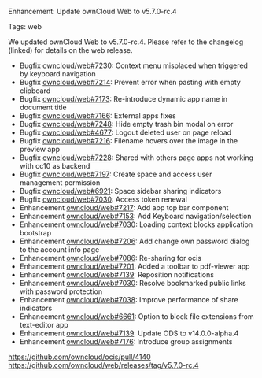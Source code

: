 Enhancement: Update ownCloud Web to v5.7.0-rc.4

Tags: web

We updated ownCloud Web to v5.7.0-rc.4. Please refer to the changelog (linked) for details on the web release.

* Bugfix [owncloud/web#7230](https://github.com/owncloud/web/pull/7230): Context menu misplaced when triggered by keyboard navigation
* Bugfix [owncloud/web#7214](https://github.com/owncloud/web/pull/7214): Prevent error when pasting with empty clipboard
* Bugfix [owncloud/web#7173](https://github.com/owncloud/web/pull/7173): Re-introduce dynamic app name in document title
* Bugfix [owncloud/web#7166](https://github.com/owncloud/web/pull/7166): External apps fixes
* Bugfix [owncloud/web#7248](https://github.com/owncloud/web/pull/7248): Hide empty trash bin modal on error
* Bugfix [owncloud/web#4677](https://github.com/owncloud/web/issues/4677): Logout deleted user on page reload
* Bugfix [owncloud/web#7216](https://github.com/owncloud/web/pull/7216): Filename hovers over the image in the preview app
* Bugfix [owncloud/web#7228](https://github.com/owncloud/web/pull/7228): Shared with others page apps not working with oc10 as backend
* Bugfix [owncloud/web#7197](https://github.com/owncloud/web/pull/7197): Create space and access user management permission
* Bugfix [owncloud/web#6921](https://github.com/owncloud/web/pull/6921): Space sidebar sharing indicators
* Bugfix [owncloud/web#7030](https://github.com/owncloud/web/issues/7030): Access token renewal
* Enhancement [owncloud/web#7217](https://github.com/owncloud/web/pull/7217): Add app top bar component
* Enhancement [owncloud/web#7153](https://github.com/owncloud/web/pull/7153): Add Keyboard navigation/selection
* Enhancement [owncloud/web#7030](https://github.com/owncloud/web/issues/7030): Loading context blocks application bootstrap
* Enhancement [owncloud/web#7206](https://github.com/owncloud/web/pull/7206): Add change own password dialog to the account info page
* Enhancement [owncloud/web#7086](https://github.com/owncloud/web/pull/7086): Re-sharing for ocis
* Enhancement [owncloud/web#7201](https://github.com/owncloud/web/pull/7201): Added a toolbar to pdf-viewer app
* Enhancement [owncloud/web#7139](https://github.com/owncloud/web/pull/7139): Reposition notifications
* Enhancement [owncloud/web#7030](https://github.com/owncloud/web/issues/7030): Resolve bookmarked public links with password protection
* Enhancement [owncloud/web#7038](https://github.com/owncloud/web/issues/7038): Improve performance of share indicators
* Enhancement [owncloud/web#6661](https://github.com/owncloud/web/issues/6661): Option to block file extensions from text-editor app
* Enhancement [owncloud/web#7139](https://github.com/owncloud/web/pull/7139): Update ODS to v14.0.0-alpha.4
* Enhancement [owncloud/web#7176](https://github.com/owncloud/web/pull/7176): Introduce group assignments

https://github.com/owncloud/ocis/pull/4140
https://github.com/owncloud/web/releases/tag/v5.7.0-rc.4
